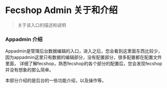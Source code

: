 Fecshop Admin 关于和介绍
=========================

> 关于该入口的描述和说明


### Appadmin 介绍


Appadmin是管理后台数据编辑的入口，进入之后，您会看到这里面东西比较少，
因为appadmin这里只有数据的编辑部分，没有配置部分，很多配置都在配置文件里面，
详细了解fecshop，熟悉fecshop的各个部分的配置后，您会发现fecshop并没有想象的那么简单。

本部分介绍的是后台的一些功能介绍，以及操作等。